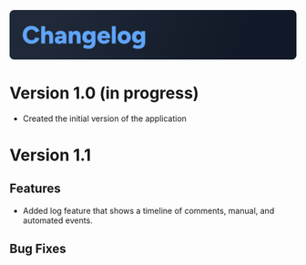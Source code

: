 ![Changelog](./markdown-assets/Changelog.png)

# Version 1.0 (in progress)

- Created the initial version of the application

# Version 1.1

## Features

- Added log feature that shows a timeline of comments, manual, and automated events.

## Bug Fixes
